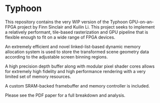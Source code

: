 # Typhoon
This repository contains the very WIP version of the Typhoon GPU-on-an-FPGA project by Finn Sinclair and Kuilin Li. This project seeks to implement a relatively performant, tile-based rasterization and GPU pipeline that is flexible enough to fit on a wide range of FPGA devices.

An extremely efficient and novel linked-list-based dynamic memory allocation system is used to store the transformed scene geometry data according to the adjustable screen binning regions.

A high precision depth buffer along with modular pixel shader cores allows for extremely high fidelity and high performance rendering with a very limited set of memory resources.

A custom SRAM-backed framebuffer and memory controller is included.

Please see the PDF paper for a full breakdown and analysis.
